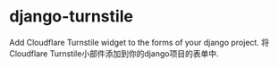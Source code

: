 # django-turnstile
Add Cloudflare Turnstile widget to the forms of your django project.   将Cloudflare Turnstile小部件添加到你的django项目的表单中.
